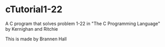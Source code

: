 # cTutorial1-22
A C program that solves problem 1-22 in "The C Programming Language" by Kernighan and Ritchie

This is made by Brannen Hall
